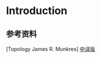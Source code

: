 # Introduction

## 参考资料

[Topology James R. Munkres] [中译版][TopologyJRM]

[TopologyJRM]: ../../Library/拓扑学（第二版）熊金城译.pdf
